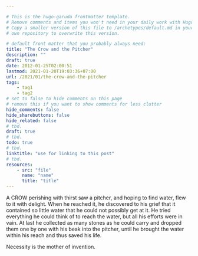 ```yaml
---

# This is the hugo-garuda frontmatter template.
# Remove comments and items you won't need in your daily work with Hugo.
# Copy a smaller version of this file to /archetypes/default.md in your
# own repository to overwrite this version.

# default front matter that you probably always need:
title: "The Crow and the Pitcher"
description: ""
draft: true
date: 2012-01-25T02:00:51
lastmod: 2021-01-20T19:03:36+07:00
url: /2021/01/the-crow-and-the-pitcher
tags:
    - tag1
    - tag2
# set to false to hide comments on this page
# remove this if you want to show comments for less clutter
hide_comments: false
hide_sharebuttons: false
hide_related: false
# tbd.
draft: true
# tbd.
todo: true
# tbd.
linktitle: "use for linking to this post"
# tbd.
resources:
    - src: "file"
      name: "name"
      title: "title"
---
```

A CROW perishing with thirst saw a pitcher, and hoping to find water, flew to it with delight. When he reached it, he discovered to his grief that it contained so little water that he could not possibly get at it. He tried everything he could think of to reach the water, but all his efforts were in vain. At last he collected as many stones as he could carry and dropped them one by one with his beak into the pitcher, until he brought the water within his reach and thus saved his life.

Necessity is the mother of invention.


